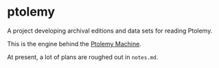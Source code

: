 # ptolemy

A project developing archival editions and data sets for reading Ptolemy.

This is the engine behind the [Ptolemy Machine](http://neelsmith.github.io/ptolemy).

At present, a lot of plans are roughed out in `notes.md`.

